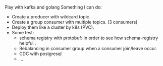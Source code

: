 Play with kafka and golang
Something I can do:


* Create a producer with wildcard topic.
* Create a group consumer with multiple topics. (3 consumers)
* Deploy them like a cluster by k8s (PVC).
* Some test:
    * schema registry with protobuf: In order to see how schema-registry helpful . 
    * Rebalancing in consumer group when a consumer join/leave occur.
    * CDC with postgresql 
    * ...
